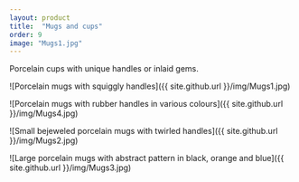 ```yaml
---
layout: product
title:  "Mugs and cups"
order: 9
image: "Mugs1.jpg"
---
```


Porcelain cups with unique handles or inlaid gems.

![Porcelain mugs with squiggly handles]({{ site.github.url }}/img/Mugs1.jpg)

![Porcelain mugs with rubber handles in various colours]({{ site.github.url }}/img/Mugs4.jpg)

![Small bejeweled porcelain mugs with twirled handles]({{ site.github.url }}/img/Mugs2.jpg)

![Large porcelain mugs with abstract pattern in black, orange and blue]({{ site.github.url }}/img/Mugs3.jpg)
